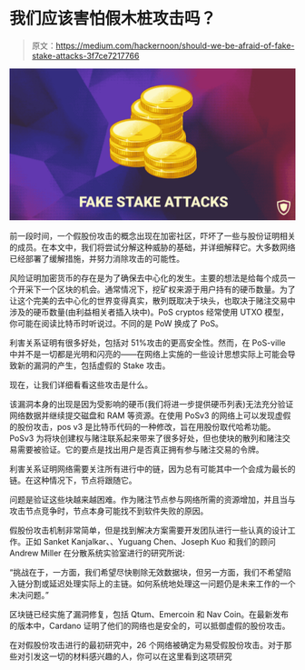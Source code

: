 # 我们应该害怕假木桩攻击吗？

> 原文：<https://medium.com/hackernoon/should-we-be-afraid-of-fake-stake-attacks-3f7ce7217766>

![](img/d7393db80ed6f45446c5cc3a6e3486d3.png)

前一段时间，一个假股份攻击的概念出现在加密社区，吓坏了一些与股份证明相关的成员。在本文中，我们将尝试分解这种威胁的基础，并详细解释它。大多数网络已经部署了缓解措施，并努力消除攻击的可能性。

风险证明加密货币的存在是为了确保去中心化的发生。主要的想法是给每个成员一个开采下一个区块的机会。通常情况下，挖矿权来源于用户持有的硬币数量。为了让这个完美的去中心化的世界变得真实，散列既取决于块头，也取决于赌注交易中涉及的硬币数量(由利益相关者插入块中)。PoS cryptos 经常使用 UTXO 模型，你可能在阅读比特币时听说过。不同的是 PoW 换成了 PoS。

利害关系证明有很多好处，包括对 51%攻击的更高安全性。然而，在 PoS-ville 中并不是一切都是光明和闪亮的——在网络上实施的一些设计思想实际上可能会导致新的漏洞的产生，包括虚假的 Stake 攻击。

现在，让我们详细看看这些攻击是什么。

该漏洞本身的出现是因为受影响的硬币(我们将进一步提供硬币列表)无法充分验证网络数据并继续提交磁盘和 RAM 等资源。在使用 PoSv3 的网络上可以发现虚假的股份攻击，pos v3 是比特币代码的一种修改，旨在用股份取代哈希功能。PoSv3 为将块创建权与赌注联系起来带来了很多好处，但也使块的散列和赌注交易需要被验证。它的要点是找出用户是否真正拥有参与赌注交易的令牌。

利害关系证明网络需要关注所有进行中的链，因为总有可能其中一个会成为最长的链。在这种情况下，节点将跟随它。

问题是验证这些块越来越困难。作为赌注节点参与网络所需的资源增加，并且当与攻击节点竞争时，节点本身可能找不到软件失败的原因。

假股份攻击机制非常简单，但是找到解决方案需要开发团队进行一些认真的设计工作。正如 Sanket Kanjalkar、、Yuguang Chen、Joseph Kuo 和我们的顾问 Andrew Miller 在分散系统实验室进行的研究所说:

“挑战在于，一方面，我们希望尽快剔除无效数据块，但另一方面，我们不希望陷入链分割或延迟处理实际上的主链。如何系统地处理这一问题仍是未来工作的一个未决问题。”

区块链已经实施了漏洞修复，包括 Qtum、Emercoin 和 Nav Coin。在最新发布的版本中，Cardano 证明了他们的网络也是安全的，可以抵御虚假的股份攻击。

在对假股份攻击进行的最初研究中，26 个网络被确定为易受假股份攻击。对于那些对引发这一切的材料感兴趣的人，你可以在这里看到这项研究